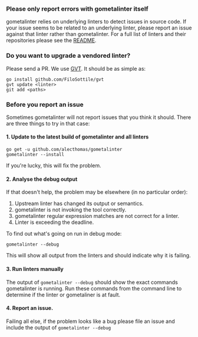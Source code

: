### Please only report errors with gometalinter itself

gometalinter relies on underlying linters to detect issues in source code.
If your issue seems to be related to an underlying linter, please report an
issue against that linter rather than gometalinter. For a full list of linters
and their repositories please see the [README](README.md).

### Do you want to upgrade a vendored linter?

Please send a PR. We use [GVT](https://github.com/FiloSottile/gvt). It should be as simple as:

```
go install github.com/FiloSottile/gvt
gvt update <linter>
git add <paths>
```

### Before you report an issue

Sometimes gometalinter will not report issues that you think it should. There
are three things to try in that case:

#### 1. Update to the latest build of gometalinter and all linters

    go get -u github.com/alecthomas/gometalinter
    gometalinter --install

If you're lucky, this will fix the problem.

#### 2. Analyse the debug output

If that doesn't help, the problem may be elsewhere (in no particular order):

1. Upstream linter has changed its output or semantics.
2. gometalinter is not invoking the tool correctly.
3. gometalinter regular expression matches are not correct for a linter.
4. Linter is exceeding the deadline.

To find out what's going on run in debug mode:

    gometalinter --debug

This will show all output from the linters and should indicate why it is
failing.

#### 3. Run linters manually

The output of `gometalinter --debug` should show the exact commands gometalinter
is running. Run these commands from the command line to determine if the linter
or gometaliner is at fault.

#### 4. Report an issue.

Failing all else, if the problem looks like a bug please file an issue and
include the output of `gometalinter --debug`
